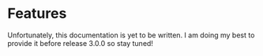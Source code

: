 # Features

Unfortunately, this documentation is yet to be written. I am doing my best to provide it
before release 3.0.0 so stay tuned!
